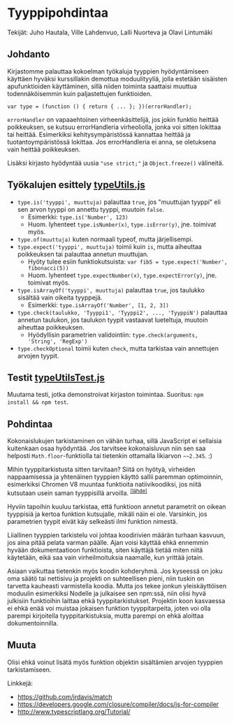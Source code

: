 Tyyppipohdintaa
===============

Tekijät: Juho Hautala, Ville Lahdenvuo, Lalli Nuorteva ja Olavi Lintumäki
## Johdanto

Kirjastomme palauttaa kokoelman työkaluja tyyppien hyödyntämiseen käyttäen hyväksi kurssillakin demottua
moduulityyliä, jolla estetään sisäisten apufunktioiden käyttäminen, sillä niiden toiminta saattaisi muuttua
todennäköisemmin kuin paljastettujen funktioiden.

    var type = (function () { return { ... }; })(errorHandler);

`errorHandler` on vapaaehtoinen virheenkäsittelijä, jos jokin funktio heittää poikkeuksen, se kutsuu errorHandleria virheoliolla, jonka voi sitten lokittaa tai heittää. Esimerkiksi kehitysympäristössä kannattaa heittää ja tuotantoympäristössä lokittaa. Jos errorHandleria ei anna, se oletuksena vain heittää poikkeuksen.

Lisäksi kirjasto hyödyntää uusia `"use strict;"` ja `Object.freeze()` välineitä.

## Työkalujen esittely [typeUtils.js](./typeUtils.js)

  * `type.is('tyyppi', muuttuja)` palauttaa `true`, jos "muuttujan tyyppi" eli sen arvon tyyppi on annettu tyyppi, muutoin `false`.
    * Esimerkki: `type.is('Number', 123)`
    * Huom. lyhenteet `type.isNumber(x)`, `type.isError(y)`, jne. toimivat myös.
  * `type.of(muuttuja)` kuten normaali typeof, mutta järjellisempi.
  * `type.expect('tyyppi', muuttuja)` toimii kuin `is`, mutta aiheuttaa poikkeuksen tai palauttaa annetun muuttujan.
    * Hyöty tulee esiin funktiokutsuista: `var fib5 = type.expect('Number', fibonacci(5))`
    * Huom. lyhenteet `type.expectNumber(x)`, `type.expectError(y)`, jne. toimivat myös.
  * `type.isArrayOf('tyyppi', muuttuja)` palauttaa `true`, jos taulukko sisältää vain oikeita tyyppejä.
    * Esimerkki: `type.isArrayOf('Number', [1, 2, 3])`
  * `type.check(taulukko, 'Tyyppi1', 'Tyyppi2', ..., 'TyyppiN')` palauttaa annetun taulukon, jos taulukon tyypit vastaavat lueteltuja, muutoin aiheuttaa poikkeuksen.
    * Hyödyllisin parametrien validointiin: `type.check(arguments, 'String', 'RegExp')`
  * `type.checkOptional` toimii kuten `check`, mutta tarkistaa vain annettujen arvojen tyypit.

## Testit [typeUtilsTest.js](../test/type/typeUtilsTest.js)

Muutama testi, jotka demonstroivat kirjaston toimintaa. Suoritus: `npm install && npm test`.

## Pohdintaa

Kokonaislukujen tarkistaminen on vähän turhaa, sillä JavaScript ei sellaisia kuitenkaan osaa hyödyntää.
Jos tarvitsee kokonaisluvun niin sen saa helposti `Math.floor`-funktiolla tai tietenkin ottamalla likiarvon `~~2.345`. :)

Mihin tyyppitarkistusta sitten tarvitaan? Siitä on hyötyä, virheiden nappaamisessa ja yhtenäinen tyyppien käyttö sallii
paremman optimoinnin, esimerkiksi Chromen V8 muuntaa funktioita natiivikoodiksi, jos niitä kutsutaan usein saman tyyppisillä
arvoilla. <sup>[[lähde]](http://blog.chromium.org/2010/12/new-crankshaft-for-v8.html)</sup>

Hyviin tapoihin kuuluu tarkistaa, että funktioon annetut parametrit on oikean tyyppisiä ja kertoa funktion kutsujalle,
mikäli näin ei ole. Varsinkin, jos parametrien tyypit eivät käy selkeästi ilmi funktion nimestä.

Liiallinen tyyppien tarkistelu voi johtaa koodirivien määrän turhaan kasvuun, jos aina pitää pelata varman päälle.
Ajan voisi käyttää ehkä ennemmin hyvään dokumentaatioon funktioista, siten käyttäjä tietää miten niitä käytetään, eikä
saa vain virheilmoituksia naamalle, kun yrittää jotain.

Asiaan vaikuttaa tietenkin myös koodin kohderyhmä. Jos kyseessä on joku oma säätö tai nettisivu ja projekti on
suhteellisen pieni, niin tuskin on tarvetta kauheasti varmistella koodia. Mutta jos tekee jonkun yleiskäyttöisen
moduulin esimerkiksi Nodelle ja julkaisee sen npm:ssä, niin olisi hyvä julkisiin funktioihin laittaa ehkä
tyyppitarkistukset. Projektin koon kasvaessa ei ehkä enää voi muistaa jokaisen funktion tyyppitarpeita, joten
voi olla parempi kirjoitella tyyppitarkistuksia, mutta parempi on ehkä aloittaa dokumentoinnilla.

## Muuta

Olisi ehkä voinut lisätä myös funktion objektin sisältämien arvojen tyyppien tarkistamiseen.

Linkkejä:
  * https://github.com/jrdavis/match
  * https://developers.google.com/closure/compiler/docs/js-for-compiler
  * http://www.typescriptlang.org/Tutorial/
